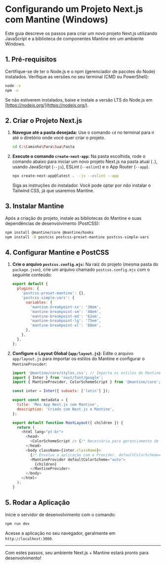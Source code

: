 # Configurando um Projeto Next.js com Mantine (Windows)

Este guia descreve os passos para criar um novo projeto Next.js utilizando JavaScript e a biblioteca de componentes Mantine em um ambiente Windows.

## 1. Pré-requisitos

Certifique-se de ter o Node.js e o npm (gerenciador de pacotes do Node) instalados. Verifique as versões no seu terminal (CMD ou PowerShell):

```bash
node -v
npm -v
```

Se não estiverem instalados, baixe e instale a versão LTS do Node.js em [https://nodejs.org/](https://nodejs.org/).

## 2. Criar o Projeto Next.js

1. **Navegue até a pasta desejada:**
   Use o comando `cd` no terminal para ir até o diretório onde você quer criar o projeto.
   ```bash
   cd C:\Caminho\Para\Sua\Pasta
   ```

2. **Execute o comando `create-next-app`:**
   Na pasta escolhida, rode o comando abaixo para iniciar um novo projeto Next.js na pasta atual (`.`), usando JavaScript (`--js`), ESLint (`--eslint`) e o App Router (`--app`).
   ```bash
   npx create-next-app@latest . --js --eslint --app
   ```
   Siga as instruções do instalador. Você pode optar por *não* instalar o Tailwind CSS, já que usaremos Mantine.

## 3. Instalar Mantine

Após a criação do projeto, instale as bibliotecas do Mantine e suas dependências de desenvolvimento (PostCSS):

```bash
npm install @mantine/core @mantine/hooks
npm install -D postcss postcss-preset-mantine postcss-simple-vars
```

## 4. Configurar Mantine e PostCSS

1. **Crie o arquivo `postcss.config.mjs`:**
   Na raiz do projeto (mesma pasta do `package.json`), crie um arquivo chamado `postcss.config.mjs` com o seguinte conteúdo:

   ```javascript
   export default {
     plugins: {
       'postcss-preset-mantine': {},
       'postcss-simple-vars': {
         variables: {
           'mantine-breakpoint-xs': '36em',
           'mantine-breakpoint-sm': '48em',
           'mantine-breakpoint-md': '62em',
           'mantine-breakpoint-lg': '75em',
           'mantine-breakpoint-xl': '88em',
         },
       },
     },
   };
   ```

2. **Configure o Layout Global (`app/layout.js`):**
   Edite o arquivo `app/layout.js` para importar os estilos do Mantine e configurar o `MantineProvider`:

   ```javascript
   import '@mantine/core/styles.css'; // Importa os estilos do Mantine
   import { Inter } from 'next/font/google';
   import { MantineProvider, ColorSchemeScript } from '@mantine/core'; // Importa o Provider e o Script

   const inter = Inter({ subsets: ['latin'] });

   export const metadata = {
     title: 'Meu App Next.js com Mantine',
     description: 'Criado com Next.js e Mantine',
   };

   export default function RootLayout({ children }) {
     return (
       <html lang="pt-br">
         <head>
           <ColorSchemeScript /> {/* Necessário para gerenciamento de tema */}
         </head>
         <body className={inter.className}>
           {/* Envolve a aplicação com o Provider. defaultColorScheme="auto" adapta ao sistema */}
           <MantineProvider defaultColorScheme="auto">
             {children}
           </MantineProvider>
         </body>
       </html>
     );
   }
   ```

## 5. Rodar a Aplicação

Inicie o servidor de desenvolvimento com o comando:

```bash
npm run dev
```

Acesse a aplicação no seu navegador, geralmente em `http://localhost:3000`.

---

Com estes passos, seu ambiente Next.js + Mantine estará pronto para desenvolvimento!
